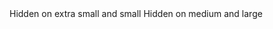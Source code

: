 <Container>
    <Hidden xs sm>
        <Row>
            <Col>Hidden on extra small and small</Col>
        </Row>
    </Hidden>
    <Hidden md lg>
        <Row>
            <Col>Hidden on medium and large</Col>
        </Row>
    </Hidden>
</Container>
